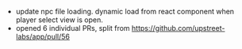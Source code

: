 - update npc file loading. dynamic load from react component when player select view is open.
- opened 6 individual PRs, split from https://github.com/upstreet-labs/app/pull/56
